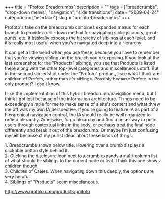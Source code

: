 +++
title = "Profoto Breadcrumbs"
description = ""
tags = ["breadcrumbs", "drop-down menus", "navigation", "slide transitions"]
date = "2009-04-24"
categories = ["interface"]
slug = "profoto-breadcrumbs"
+++


<p>Profoto's take on the breadcrumb combines expanded menus for each branch to provide a drill-down method for navigating siblings, aunts, great-aunts, etc. It basically exposes the hierarchy of siblings at each level, and it's really most useful when you've navigated deep into a hierarchy. </p>
<p>It can get a little weird when you use these, because you have to remember that you're viewing siblings in the branch you're exposing. If you look at the last screenshot for the "Products" siblings, you see that Products is listed there along with the other top-level categories and miscellaneous stuff. But in the second screenshot under the "Profoto" product, I see what I think are children of Profoto, rather than it's siblings. Possibly because Profoto is the only product? I don't know.</p>
<p>I like the implementation of this hybrid breadcrumb/navigation menu, but I think I got lost because of the information architecture. Things need to be exceedingly simple for me to make sense of a site's content and what threw me off was my own IA perspective. If you're going to feature IA as part of a hierarchical navigation control, the IA should really be well organized to reflect hierarchy. Otherwise, forgo hierarchy and find a better way to point users through contextual links in the body, or perhaps treat the final node differently and break it out of the breadcrumb. Or maybe I'm just confusing myself because of my purist ideas about these kinds of things.</p>
<div id="screens-full" class="clear"><div class="caption">1. Breadcrumbs shown below title. Hovering over a crumb displays a clickable button style behind it.</div><div class="fullimg clear"><a href="//media.konigi.com/interface/profoto-breadcrumbs-1.png" class="group" rel="group" title="1. Breadcrumbs shown below title. Hovering over a crumb displays a clickable button style behind it."><img src="//media.konigi.com/interface/profoto-breadcrumbs-1.png" alt="" class="img-responsive"></a></div></div><div id="screens-full" class="clear"><div class="caption">2. Clicking the disclosure icon next to a crumb expands a multi-column list of what should be siblings to the current node or leaf. I think this one shows children though.</div><div class="fullimg clear"><a href="//media.konigi.com/interface/profoto-breadcrumbs-2.png" class="group" rel="group" title="2. Clicking the disclosure icon next to a crumb expands a multi-column list of what should be siblin..."><img src="//media.konigi.com/interface/profoto-breadcrumbs-2.png" alt="" class="img-responsive"></a></div></div><div id="screens-full" class="clear"><div class="caption">3.  Children of Cables. When navigating down this deeply, the options are very helpful.</div><div class="fullimg clear"><a href="//media.konigi.com/interface/profoto-breadcrumbs-3.png" class="group" rel="group" title="3.  Children of Cables. When navigating down this deeply, the options are very helpful."><img src="//media.konigi.com/interface/profoto-breadcrumbs-3.png" alt="" class="img-responsive"></a></div></div><div id="screens-full" class="clear"><div class="caption">4. Siblings of &quot;Products&quot; seem miscellaneous.</div><div class="fullimg clear"><a href="//media.konigi.com/interface/profoto-breadcrumbs-4.png" class="group" rel="group" title="4. Siblings of &quot;Products&quot; seem miscellaneous."><img src="//media.konigi.com/interface/profoto-breadcrumbs-4.png" alt="" class="img-responsive"></a></div></div>        
<p><a href="http://www.profoto.com/products/profoto">http://www.profoto.com/products/profoto</a></p>

